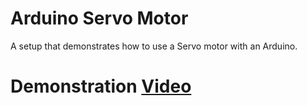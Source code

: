 # Arduino Servo Motor

A setup that demonstrates how to use a Servo motor with an Arduino.

# Demonstration [Video](https://drive.google.com/file/d/1coe95Y2U8Jt_Ob9e8Lf5cVuVxT9taeQS/view?usp=sharing)
